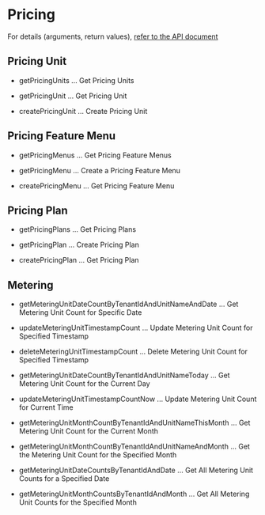 # Pricing

For details (arguments, return values), [refer to the API document](https://docs.saasus.io/reference/getpricingunits)

## Pricing Unit

- getPricingUnits ... Get Pricing Units

- getPricingUnit ... Get Pricing Unit
- createPricingUnit ... Create Pricing Unit

## Pricing Feature Menu

- getPricingMenus ... Get Pricing Feature Menus

- getPricingMenu ... Create a Pricing Feature Menu
- createPricingMenu ... Get Pricing Feature Menu

## Pricing Plan

- getPricingPlans ... Get Pricing Plans

- getPricingPlan ... Create Pricing Plan
- createPricingPlan ... Get Pricing Plan

## Metering

- getMeteringUnitDateCountByTenantIdAndUnitNameAndDate ... Get Metering Unit Count for Specific Date
- updateMeteringUnitTimestampCount ... Update Metering Unit Count for Specified Timestamp
- deleteMeteringUnitTimestampCount ... Delete Metering Unit Count for Specified Timestamp

- getMeteringUnitDateCountByTenantIdAndUnitNameToday ... Get Metering Unit Count for the Current Day
- updateMeteringUnitTimestampCountNow ... Update Metering Unit Count for Current Time

- getMeteringUnitMonthCountByTenantIdAndUnitNameThisMonth ... Get Metering Unit Count for the Current Month
- getMeteringUnitMonthCountByTenantIdAndUnitNameAndMonth ... Get the Metering Unit Count for the Specified Month

- getMeteringUnitDateCountsByTenantIdAndDate ... Get All Metering Unit Counts for a Specified Date
- getMeteringUnitMonthCountsByTenantIdAndMonth ... Get All Metering Unit Counts for the Specified Month
